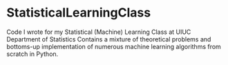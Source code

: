# StatisticalLearningClass

Code I wrote for my Statistical (Machine) Learning Class at UIUC Department of Statistics
Contains a mixture of theoretical problems and bottoms-up implementation of numerous machine learning algorithms from scratch in Python.

